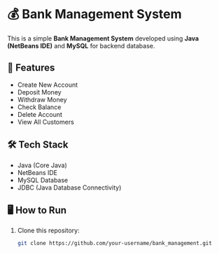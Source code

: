 # 💰 Bank Management System

This is a simple **Bank Management System** developed using **Java (NetBeans IDE)** and **MySQL** for backend database.

## 🚀 Features

- Create New Account
- Deposit Money
- Withdraw Money
- Check Balance
- Delete Account
- View All Customers

## 🛠️ Tech Stack

- Java (Core Java)
- NetBeans IDE
- MySQL Database
- JDBC (Java Database Connectivity)

## 🖥️ How to Run

1. Clone this repository:
   ```bash
   git clone https://github.com/your-username/bank_management.git
